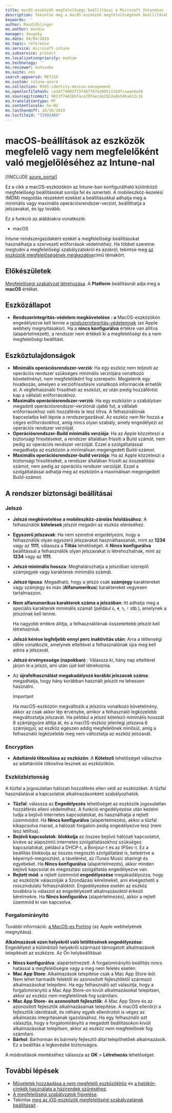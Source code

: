 ```yaml
---
title: macOS-eszközök megfelelőségi beállításai a Microsoft Intuneban – Azure | Microsoft Docs
description: Tekintse meg a macOS-eszközök megfelelőségének beállításakor használható beállítások listáját Microsoft Intuneban. Az Apple rendszerintegritás-védelem megkövetelése, jelszó-korlátozás beállítása, tűzfal megkövetelése, forgalomirányító engedélyezése és még sok más.
keywords: ''
author: MandiOhlinger
ms.author: mandia
manager: dougeby
ms.date: 04/04/2019
ms.topic: reference
ms.service: microsoft-intune
ms.subservice: protect
ms.localizationpriority: medium
ms.technology: ''
ms.reviewer: muhosabe
ms.suite: ems
search.appverid: MET150
ms.custom: intune-azure
ms.collection: M365-identity-device-management
ms.openlocfilehash: cada774003f73f487f87ed8051115dfcaaae6a20
ms.sourcegitcommit: 9013f7442bbface78feecde2922e8e546a622c16
ms.translationtype: MT
ms.contentlocale: hu-HU
ms.lasthandoff: 10/16/2019
ms.locfileid: "72502489"
---
```

# <a name="macos-settings-to-mark-devices-as-compliant-or-not-compliant-using-intune"></a>macOS-beállítások az eszközök megfelelő vagy nem megfelelőként való megjelöléséhez az Intune-nal

[!INCLUDE [azure_portal](../includes/azure_portal.md)]

Ez a cikk a macOS-eszközökön az Intune-ban konfigurálható különböző megfelelőségi beállításokat sorolja fel és ismerteti. A mobileszköz-kezelési (MDM) megoldás részeként ezekkel a beállításokkal adhatja meg a minimális vagy maximális operációsrendszer-verziót, beállíthatja a jelszavakat, és így tovább.

Ez a funkció az alábbiakra vonatkozik:

- macOS

Intune-rendszergazdaként ezeket a megfelelőségi beállításokat használhatja a szervezeti erőforrások védelméhez. Ha többet szeretne megtudni a megfelelőségi szabályzatokról és azokról, tekintse meg [az eszközök megfelelőségének megkezdése](device-compliance-get-started.md)című témakört.

## <a name="before-you-begin"></a>Előkészületek

[Megfelelőségi szabályzat létrehozása](create-compliance-policy.md#create-the-policy). A **Platform** beállításnál adja meg a **macOS** értéket.

## <a name="device-health"></a>Eszközállapot

- **Rendszerintegritás-védelem megkövetelése** **: a** MacOS-eszközökön engedélyezve kell lennie a [rendszerintegritás-védelemnek](https://support.apple.com/HT204899) (az Apple webhely megnyitásakor). Ha a **nincs konfigurálva** értékre van állítva (alapértelmezett), a rendszer nem értékeli ki a megfelelőségi és a nem megfelelőségi beállítást.

## <a name="device-properties"></a>Eszköztulajdonságok

- **Minimális operációsrendszer-verzió**: Ha egy eszköz nem teljesíti az operációs rendszer szükséges minimális verziójára vonatkozó követelményt, nem megfelelőként fog szerepelni. Megjelenik egy hivatkozás, amelyen a verziófrissítésre vonatkozó információk érhetők el. A végfelhasználó frissítheti az eszközt, ez után pedig hozzáférést kap a vállalati erőforrásokhoz.
- **Maximális operációsrendszer-verzió**: Ha egy eszközön a szabályban megadott operációsrendszer-verziónál újabb fut, a vállalati erőforrásokhoz való hozzáférés le lesz tiltva. A felhasználónak kapcsolatba kell lépnie a rendszergazdával. Az eszköz nem fér hozzá a céges erőforrásokhoz, amíg nincs olyan szabály, amely engedélyezi az operációs rendszer verzióját.
- **Operációsrendszer-Build minimális verziója**: Ha az Apple közzéteszi a biztonsági frissítéseket, a rendszer általában frissíti a Build számát, nem pedig az operációs rendszer verzióját. Ezzel a szolgáltatással megadhatja az eszközön a minimálisan megengedett Build-számot.
- **Maximális operációsrendszer-build verziója**: Ha az Apple közzéteszi a biztonsági frissítéseket, a rendszer általában frissíti az összeállítási számot, nem pedig az operációs rendszer verzióját. Ezzel a szolgáltatással adhatja meg az eszközön a maximálisan megengedett Build-számot.

## <a name="system-security-settings"></a>A rendszer biztonsági beállításai

### <a name="password"></a>Jelszó

- **Jelszó megkövetelése a mobileszköz-zárolás feloldásához**: A felhasználók **kötelesek** jelszót megadni az eszköz eléréséhez.
- **Egyszerű jelszavak**: Ha nem szeretné engedélyezni, hogy a felhasználók olyan egyszerű jelszavakat használhassanak, mint az **1234** vagy az **1111**, válassza a **Tiltás** lehetőséget. A **Nincs konfigurálva** beállítással a felhasználók olyan jelszavakat is létrehozhatnak, mint az **1234** vagy az **1111**.
- **Jelszó minimális hossza**: Meghatározhatja a jelszóban szereplő számjegyek vagy karakterek minimális számát.
- **Jelszó típusa**: Megadható, hogy a jelszó csak **számjegy** karaktereket vagy számjegy és más (**Alfanumerikus**) karaktereket vegyesen tartalmazzon.
- **Nem alfanumerikus karakterek száma a jelszóban**: Itt adhatja meg a speciális karakterek minimális számát (például `&`, `#`, `%`, `!` stb.), amelynek a jelszónak kell lennie.

    Ha nagyobb értékre állítja, a felhasználóknak összetettebb jelszót kell létrehozniuk.

- **Jelszó kérése legfeljebb ennyi perc inaktivitás után**: Arra a tétlenségi időre vonatkozik, amelynek elteltével a felhasználónak újra meg kell adnia a jelszavát.
- **Jelszó érvényessége (napokban)** : Válassza ki, hány nap elteltével járjon le a jelszó, ami után újat kell létrehoznia.
- Az **újrafelhasználást megakadályozó korábbi jelszavak száma**: megadhatja, hogy hány korábban használt jelszót ne lehessen használni.

    > [!IMPORTANT]
    > Ha macOS-eszközön megváltozik a jelszóra vonatkozó követelmény, akkor az csak akkor lép érvénybe, amikor a felhasználó legközelebb megváltoztatja jelszavát. Ha például a jelszó kötelező minimális hosszát 8 számjegyűre állítja át, és a macOS-eszköz jelenlegi jelszava 6 számjegyű, az eszköz egészen addig megfelelőnek minősül, amíg a felhasználó legközelebb meg nem változtatja az eszköz jelszavát.

### <a name="encryption"></a>Encryption

- **Adattároló titkosítása az eszközön**: A **Kötelező** lehetőséget választva az adattárolók titkosítva lesznek az eszközökön.

### <a name="device-security"></a>Eszközbiztonság

A tűzfal a jogosulatlan hálózati hozzáférés ellen védi az eszközöket. A tűzfal használatával a kapcsolatok alkalmazásonként szabályozhatók. 

- **Tűzfal**: válassza az **Engedélyezés** lehetőséget az eszközök jogosulatlan hozzáférés elleni védelméhez. A funkció engedélyezése után kezelni tudja a bejövő internetes kapcsolatokat, és használhatja a rejtett üzemmódot. Ha **Nincs konfigurálva** (alapértelmezés), akkor a tűzfal kikapcsolva marad, a hálózati forgalom pedig engedélyezve lesz (nem lesz letiltva).
- **Bejövő kapcsolatok**: **blokkolja** az összes bejövő hálózati kapcsolatot, kivéve az alapszintű internetes szolgáltatásokhoz szükséges kapcsolatokat, például a DHCP-t, a Bonjour-t és az IPSec-t. Ez a beállítás blokkolja az összes megosztó szolgáltatást is, beleértve a képernyő-megosztást, a távelérést, az iTunes Music sharingt és egyebeket. Ha **Nincs konfigurálva** (alapértelmezés), akkor minden bejövő kapcsolat és megosztási szolgáltatás engedélyezve van.
- **Rejtett mód**: a rejtett üzemmód **engedélyezése** megakadályozza, hogy az eszközök válaszolják a Szondázási kérelmeket, ami elvégezhető a rosszindulatú felhasználóktól. Engedélyezése esetén az eszköz továbbra is válaszol az engedélyezett alkalmazásoktól érkező kérelmekre. Ha **Nincs konfigurálva** (alapértelmezés), akkor a rejtett üzemmód ki van kapcsolva.

### <a name="gatekeeper"></a>Forgalomirányító

További információ: [a MacOS-es Porting](https://support.apple.com/HT202491) (az Apple webhelyének megnyitása).

**Alkalmazások ezen helyekről való letöltésének engedélyezése**: Engedélyezi a különböző helyekről származó támogatott alkalmazások telepítését az eszközre. Az Ön helybeállításai:

- **Nincs konfigurálva**: alapértelmezett. A forgalomirányító beállítás nincs hatással a megfelelőségre vagy a meg nem felelés esetén. 
- **Mac App Store**: Alkalmazások telepítése csak a Mac App Store-ból. Nem lehet harmadik felektől és azonosított fejlesztőktől származó alkalmazásokat telepíteni. Ha egy felhasználó azt választja, hogy a forgalomirányító a Mac App Store-on kívüli alkalmazásokat telepítsen, akkor az eszköz nem megfelelőnek fog számítani.
- **Mac App Store- és azonosított fejlesztők**: A Mac App Store és az azonosított fejlesztők alkalmazásainak telepítése. A macOS ellenőrzi a fejlesztők identitását, és néhány egyéb ellenőrzést is végez az alkalmazás integritásának igazolásához. Ha egy felhasználó azt választja, hogy a forgalomirányító a megadott beállításokon kívüli alkalmazásokat telepítsen, akkor az eszköz nem megfelelőnek fog számítani.
- **Bárhol**: Bárhonnan és bármely fejlesztő által telepíthetőek alkalmazások. Ez a beállítás a legkevésbé biztonságos.

A módosítások mentéséhez válassza az **OK** > **Létrehozás** lehetőséget.

## <a name="next-steps"></a>További lépések

- [Műveletek hozzáadása a nem megfelelő eszközökhöz](actions-for-noncompliance.md) és [a hatókör-címkék használata a házirendek szűréséhez](../fundamentals/scope-tags.md).
- [A megfelelőségi szabályzatok figyelése](compliance-policy-monitor.md).
- Tekintse [meg az iOS-eszközök megfelelőségi szabályzatának beállításait](compliance-policy-create-ios.md) .